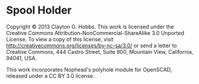 Spool Holder
============

Copyright &copy; 2013 Clayton G. Hobbs.  This work is licensed under the
Creative Commons Attribution-NonCommercial-ShareAlike 3.0 Unported License. To
view a copy of this license, visit
http://creativecommons.org/licenses/by-nc-sa/3.0/ or send a letter to Creative
Commons, 444 Castro Street, Suite 900, Mountain View, California, 94041, USA.

This work incorporates Nophead's polyhole module for OpenSCAD, released under a
CC BY 3.0 license.

